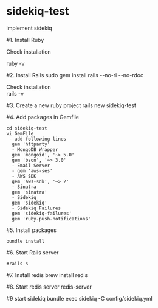 # sidekiq-test
implement sidekiq 


#1. Install Ruby

  Check installation 

  ruby -v 

#2. Install Rails 
   sudo gem install rails --no-ri --no-rdoc

   Check installation    
   rails -v 

#3. Create a new ruby project 
  rails new sidekiq-test

#4. Add packages in Gemfile 
  
    cd sidekiq-test
    vi GemFile 
     - add following lines 
      gem 'httparty'
      - MongoDB Wrapper
      gem 'mongoid', '~> 5.0'
      gem 'bson', '~> 3.0'
      - Email Server
      - gem 'aws-ses'
      - AWS SDK
      gem 'aws-sdk', '~> 2'
      - Sinatra
      gem 'sinatra'
      - Sidekiq 
      gem 'sidekiq'
      - Sidekiq Failures
      gem 'sidekiq-failures'
      gem 'ruby-push-notifications'


#5. Install packages 
    
    bundle install 

#6. Start Rails server 

    #rails s

#7. Install redis 
      brew install redis  

#8. Start redis server 
    redis-server


#9 start sidekiq 
    bundle exec sidekiq -C config/sidekiq.yml
